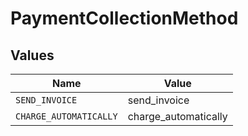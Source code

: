 # PaymentCollectionMethod


## Values

| Name                   | Value                  |
| ---------------------- | ---------------------- |
| `SEND_INVOICE`         | send_invoice           |
| `CHARGE_AUTOMATICALLY` | charge_automatically   |